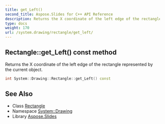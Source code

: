 ```yaml
---
title: get_Left()
second_title: Aspose.Slides for C++ API Reference
description: Returns the X coordinate of the left edge of the rectangle represented by the current object.
type: docs
weight: 170
url: /system.drawing/rectangle/get_left/
---
```

## Rectangle::get_Left() const method


Returns the X coordinate of the left edge of the rectangle represented by the current object.

```cpp
int System::Drawing::Rectangle::get_Left() const
```

## See Also

* Class [Rectangle](../)
* Namespace [System::Drawing](../../)
* Library [Aspose.Slides](../../../)